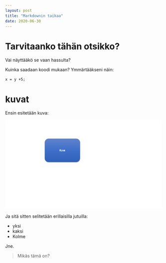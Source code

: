 ```yaml
---
layout: post
title: "Markdownin taikaa"
date: 2020-06-30
---
```


# Tarvitaanko tähän otsikko?

Vai näyttääkö se vaan hassulta?

Kuinka saadaan koodi mukaan? Ymmärtääkseni näin:

    x = y +5;

# kuvat

Ensin esitetään kuva:

![Itse piirretty kuva](/assets/kuva.jpg)

Ja sitä sitten selitetään erillaisilla jutuilla:

* yksi
* kaksi
* Kolme

Jne.

> Mikäs tämä on?

